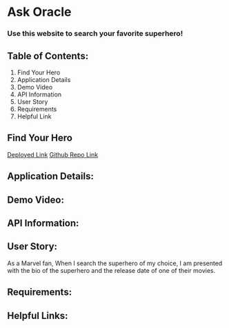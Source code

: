 # Ask Oracle

### Use this website to search your favorite superhero! 

## Table of Contents:
1. Find Your Hero
2. Application Details
3. Demo Video
4. API Information
5. User Story
6. Requirements
7. Helpful Link

## Find Your Hero
[Deployed Link]()
[Github Repo Link]()

## Application Details:

## Demo Video:

## API Information:

## User Story: 
As a Marvel fan, 
When I search the superhero of my choice, 
I am presented with the bio of the superhero and the release date of one of their movies.

## Requirements:

## Helpful Links:




